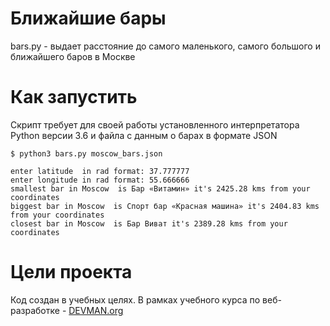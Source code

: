 # Ближайшие бары

bars.py - выдает расстояние до самого маленького, самого большого и 
          ближайшего баров в Москве

# Как запустить
Скрипт требует для своей работы установленного интерпретатора Python версии 3.6
и файла с данным о барах в формате JSON


```
$ python3 bars.py moscow_bars.json

enter latitude  in rad format: 37.777777
enter longitude in rad format: 55.666666
smallest bar in Moscow  is Бар «Витамин» it's 2425.28 kms from your coordinates
biggest bar in Moscow  is Спорт бар «Красная машина» it's 2404.83 kms from your coordinates
closest bar in Moscow  is Бар Виват it's 2389.28 kms from your coordinates
```

# Цели проекта

Код создан в учебных целях. В рамках учебного курса по веб-разработке - [DEVMAN.org](https://devman.org)
